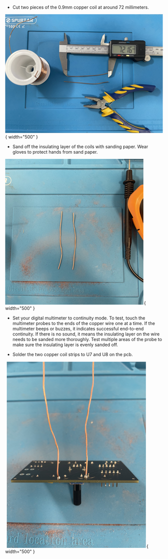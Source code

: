 - Cut two pieces of the 0.9mm copper coil at around 72 millimeters.

![image1](probe_images/pro1.png){ width="500" }

- Sand off the insulating layer of the coils with sanding paper. Wear gloves to protect hands from sand paper.

![image2](probe_images/pro2.png){ width="500" }

- Set your digital multimeter to continuity mode. To test, touch the multimeter probes to the ends of the copper wire one at a time. If the multimeter beeps or buzzes, it indicates successful end-to-end continuity. If there is no sound, it means the insulating layer on the wire needs to be sanded more thoroughly. Test multiple areas of the probe to make sure the insulating layer is evenly sanded off.

- Solder the two copper coil strips to U7 and U8 on the pcb.

![image2](probe_images/pro3.png){ width="500" }

